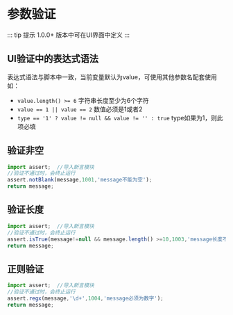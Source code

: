 # 参数验证

::: tip 提示
1.0.0+ 版本中可在UI界面中定义
:::
## UI验证中的表达式语法

表达式语法与脚本中一致，当前变量默认为value，可使用其他参数名配套使用
如：

- `value.length() >= 6` 字符串长度至少为6个字符
- `value == 1 || value == 2` 数值必须是1或者2
- `type == '1' ? value != null && value != '' : true`  type如果为1，则此项必填

## 验证非空
```javascript
import assert;  //导入断言模块
//验证不通过时，会终止运行
assert.notBlank(message,1001,'message不能为空');
return message;
```
## 验证长度
```javascript
import assert;  //导入断言模块
//验证不通过时，会终止运行
assert.isTrue(message!=null && message.length() >=10,1003,'message长度不能小于10');
return message;
```
## 正则验证
```javascript
import assert;  //导入断言模块
//验证不通过时，会终止运行
assert.regx(message,'\d+',1004,'message必须为数字');
return message;
```
